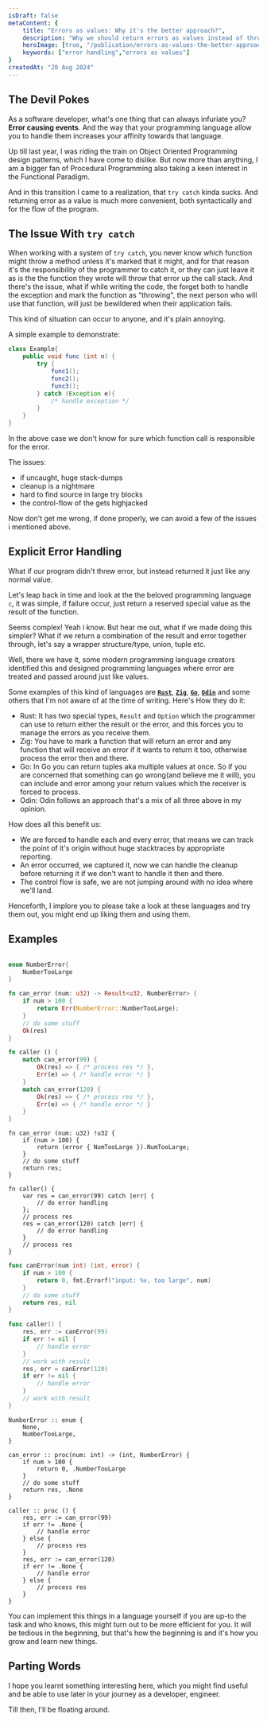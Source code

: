 ```yaml
---
isDraft: false 
metaContent: {
    title: "Errors as values: Why it's the better approach?",
    description: "Why we should return errors as values instead of throwing them around, hoping someone will catch them?",
    heroImage: [true, "/publication/errors-as-values-the-better-approach.jpg"],
    keywords: ["error handling","errors as values"]
}
createdAt: "20 Aug 2024"
---
```


## The Devil Pokes

As a software developer, what's one thing that can always infuriate you? **Error causing events**. And the way that your programming language allow you to handle them increases your affinity towards that language.

Up till last year, I was riding the train on Object Oriented Programming design patterns, which I have come to dislike. But now more than anything, I am a bigger fan of Procedural Programming also taking a keen interest in the Functional Paradigm.

And in this transition I came to a realization, that `try catch` kinda sucks. And returning error as a value is much more convenient, both syntactically and for the flow of the program.

## The Issue With `try catch`

When working with a system of `try catch`, you never know which function might throw a method unless it's marked that it might, and for that reason it's the responsibility of the programmer to catch it, or they can just leave it as is the the function they wrote will throw that error up the call stack. And there's the issue, what if while writing the code, the forget both to handle the exception and mark the function as "throwing", the next person who will use that function, will just be bewildered when their application fails.

This kind of situation can occur to anyone, and it's plain annoying.

A simple example to demonstrate:

```java showLineNumbers=true
class Example{
    public void func (int n) {
        try {
            func1();
            func2();
            func3();
        } catch (Exception e){
            /* handle exception */
        }
    }
}
```

In the above case we don't know for sure which function call is responsible for the error.

The issues:

- if uncaught, huge stack-dumps
- cleanup is a nightmare
- hard to find source in large try blocks
- the control-flow of the gets highjacked

Now don't get me wrong, if done properly, we can avoid a few of the issues i mentioned above.

## Explicit Error Handling

What if our program didn't threw error, but instead returned it just like any normal value.

Let's leap back in time and look at the the beloved programming language `c`, it was simple, if failure occur, just return a reserved special value as the result of the function.

Seems complex! Yeah i know. But hear me out, what if we made doing this simpler? What if we return a combination of the result and error together through, let's say a wrapper structure/type, union, tuple etc.

Well, there we have it, some modern programming language creators identified this and designed programming languages where error are treated and passed around just like values.

Some examples of this kind of languages are [**`Rust`**](https://www.rust-lang.org/), [**`Zig`**](https://ziglang.org/), [**`Go`**](https://go.dev/), [**`Odin`**](https://odin-lang.org/) and some others that I'm not aware of at the time of writing. Here's How they do it:

- Rust: It has two special types, `Result` and `Option` which the programmer can use to return either the result or the error, and this forces you to manage the errors as you receive them.
- Zig: You have to mark a function that will return an error and any function that will receive an error if it wants to return it too, otherwise process the error then and there.
- Go: In Go you can return tuples aka multiple values at once. So if you are concerned that something can go wrong(and believe me it will), you can include and error among your return values which the receiver is forced to process.
- Odin: Odin follows an approach that's a mix of all three above in my opinion.

How does all this benefit us:

- We are forced to handle each and every error, that means we can track the point of it's origin without huge stacktraces by appropriate reporting.
- An error occurred, we captured it, now we can handle the cleanup before returning it if we don't want to handle it then and there.
- The control flow is safe, we are not jumping around with no idea where we'll land.

Henceforth, I implore you to please take a look at these languages and try them out, you might end up liking them and using them.

## Examples

```rust showLineNumbers=true title="Rust"

enum NumberError{
    NumberTooLarge
}

fn can_error (num: u32) -> Result<u32, NumberError> {
    if num > 100 {
        return Err(NumberError::NumberTooLarge);
    }
    // do some stuff
    Ok(res)
}

fn caller () {
    match can_error(99) {
        Ok(res) => { /* process res */ },
        Err(e) => { /* handle error */ }
    }
    match can_error(120) {
        Ok(res) => { /* process res */ },
        Err(e) => { /* handle error */ }
    }
}
```

```zig showLineNumbers=true title="Zig"
fn can_error (num: u32) !u32 {
    if (num > 100) {
        return (error { NumTooLarge }).NumTooLarge;
    }
    // do some stuff
    return res;
}

fn caller() {
    var res = can_error(99) catch |err| {
        // do error handling
    };
    // process res
    res = can_error(120) catch |err| {
        // do error handling
    }
    // process res
}
```

```go showLineNumbers=true title="Go"
func canError(num int) (int, error) {
    if num > 100 {
        return 0, fmt.Errorf("input: %v, too large", num)
    }
    // do some stuff
    return res, nil
}

func caller() {
    res, err := canError(99)
    if err != nil {
        // handle error
    }
    // work with result
    res, err = canError(120)
    if err != nil {
        // handle error
    }
    // work with result
}
```

```odin showLineNumbers=true title="Odin"
NumberError :: enum {
    None,
    NumberTooLarge,
}

can_error :: proc(num: int) -> (int, NumberError) {
    if num > 100 {
        return 0, .NumberTooLarge
    }
    // do some stuff
    return res, .None
}

caller :: proc () {
    res, err := can_error(99)
    if err != .None {
        // handle error
    } else {
        // process res
    }
    res, err := can_error(120)
    if err != .None {
        // handle error
    } else {
        // process res
    }
}
```

You can implement this things in a language yourself if you are up-to the task and who knows, this might turn out to be more efficient for you. It will be tedious in the beginning, but that's how the beginning is and it's how you grow and learn new things.

## Parting Words

I hope you learnt something interesting here, which you might find useful and be able to use later in your journey as a developer, engineer.

Till then, I'll be floating around.